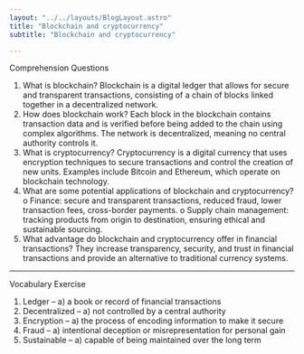 ```yaml
---
layout: "../../layouts/BlogLayout.astro"
title: "Blockchain and cryptocurrency"
subtitle: "Blockchain and cryptocurrency"

---
```


Comprehension Questions
1.	What is blockchain?
Blockchain is a digital ledger that allows for secure and transparent transactions, consisting of a chain of blocks linked together in a decentralized network.
2.	How does blockchain work?
Each block in the blockchain contains transaction data and is verified before being added to the chain using complex algorithms. The network is decentralized, meaning no central authority controls it.
3.	What is cryptocurrency?
Cryptocurrency is a digital currency that uses encryption techniques to secure transactions and control the creation of new units. Examples include Bitcoin and Ethereum, which operate on blockchain technology.
4.	What are some potential applications of blockchain and cryptocurrency?
o	Finance: secure and transparent transactions, reduced fraud, lower transaction fees, cross-border payments.
o	Supply chain management: tracking products from origin to destination, ensuring ethical and sustainable sourcing.
5.	What advantage do blockchain and cryptocurrency offer in financial transactions?
They increase transparency, security, and trust in financial transactions and provide an alternative to traditional currency systems.
________________________________________
Vocabulary Exercise
1.	Ledger – a) a book or record of financial transactions
2.	Decentralized – a) not controlled by a central authority
3.	Encryption – a) the process of encoding information to make it secure
4.	Fraud – a) intentional deception or misrepresentation for personal gain
5.	Sustainable – a) capable of being maintained over the long term
